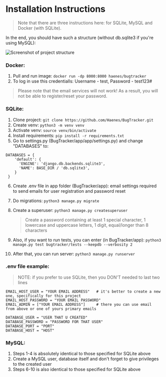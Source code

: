 # Installation Instructions
>Note that there are three instructions here: for SQLite, MySQL and Docker (with SQLite).

In the end, you should have such a structure (without db.sqlite3 if you're using MySQL):

![Screenshot of project structure](https://github.com/Haenes/BugTracker/assets/138951721/97c019b5-4e20-4adb-b370-9c434b2fbbb9)

<h3>Docker:</h3> 

1) Pull and run image: `docker run -dp 8000:8000 haenes/bugtracker`
2) To log in use this credentialls: Username - test, Password - test123#
>Please note that the email services will not work! As a result, you will not be able to register/reset your password.


<h3>SQLite:</h3> 	

1) Clone project: `git clone https://github.com/Haenes/BugTracker.git`
2) Create venv: `python3 -m venv venv`
3) Activate venv: `source venv/bin/activate`
4) Install requirements: `pip install -r requirements.txt`
5) Go to settings.py (BugTracker/app/app/settings.py) and change "DATABASES" to:

```python3
DATABASES = {
    'default': {
      'ENGINE': 'django.db.backends.sqlite3',
      'NAME': BASE_DIR / 'db.sqlite3',
    }
 }
```

6) Create .env file in app folder (BugTracker/app): email settings required to send emails for user registration and password reset
7) Do migrations: `python3 manage.py migrate`
8) Create a superuser:  `python3 manage.py createsuperuser`
   
   > Create a password containing at least 1 special character, 1 lowercase and uppercase letters, 1 digit, equal/longer than 8 characters

10) Also, if you want to run tests, you can enter (in BugTracker/app): `python3 manage.py test bugtracker/tests --keepdb --verbosity 2`
11) After that, you can run server:  `python3 manage.py runserver`


<h3>.env file example:</h3>

>NOTE: if you prefer to use SQLite, then you DON'T needed to last two lines

```python3
EMAIL_HOST_USER = "YOUR EMAIL ADDRESS"   # it's better to create a new one, specifically for this project
EMAIL_HOST_PASSWORD = "YOUR EMAIL PASSWORD"
EMAIL_ADMIN = ["YOUR EMAIL ADDRESS"]     # there you can use email from above or one of yours primary emails

DATABASE_USER = "USER THAT U CREATED"
DATABASE_PASSWORD = "PASSWORD FOR THAT USER"
DATABASE_PORT = "PORT"
DATABASE_HOST = "HOST"
```

<h3>MySQL:</h3>

1) Steps 1-4 is absolutely identical to those specified for SQLite above
2) Create a MySQL user, database itself and don't forget to give privileges to the created user
3) Steps 6-10 is also identical to those specified for SQLite above
